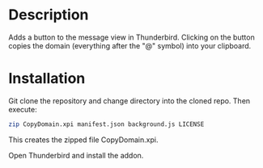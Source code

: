 # Description
Adds a button to the message view in Thunderbird. Clicking on the button copies the domain (everything after the "@" symbol) into your clipboard.

# Installation
Git clone the repository and change directory into the cloned repo.
Then execute:
```bash
zip CopyDomain.xpi manifest.json background.js LICENSE
```
This creates the zipped file CopyDomain.xpi.

Open Thunderbird and install the addon.
